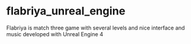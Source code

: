 # flabriya_unreal_engine
Flabriya is match three game with several levels and nice interface and music developed with Unreal Engine 4
